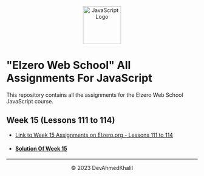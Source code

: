 <div align="center">
  <img src="https://upload.wikimedia.org/wikipedia/commons/6/6a/JavaScript-logo.png" alt="JavaScript Logo" width="100" height="100">
</div>

# "Elzero Web School" All Assignments For JavaScript

This repository contains all the assignments for the Elzero Web School JavaScript course.


## Week 15 (Lessons 111 to 114)

- [Link to Week 15 Assignments on Elzero.org - Lessons 111 to 114](https://elzero.org/javascript-bootcamp-assignments-lesson-from-111-to-114/)
- #### [Solution Of Week 15](https://github.com/DevAhmedKhalil/Elzero-JavaScript-Assignments/tree/Week-15/week-15)

---
<div align="center">
  &copy; 2023 DevAhmedKhalil
</div>
